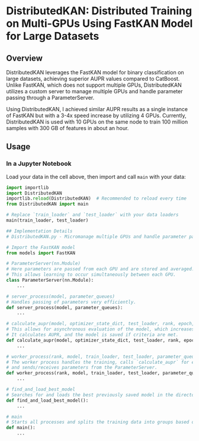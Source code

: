 # DistributedKAN: Distributed Training on Multi-GPUs Using FastKAN Model for Large Datasets

## Overview
DistributedKAN leverages the FastKAN model for binary classification on large datasets, achieving superior AUPR values compared to CatBoost. Unlike FastKAN, which does not support multiple GPUs, DistributedKAN utilizes a custom server to manage multiple GPUs and handle parameter passing through a ParameterServer.

Using DistributedKAN, I achieved similar AUPR results as a single instance of FastKAN but with a 3-4x speed increase by utilizing 4 GPUs. Currently, DistributedKAN is used with 10 GPUs on the same node to train 100 million samples with 300 GB of features in about an hour.

## Usage

### In a Jupyter Notebook
Load your data in the cell above, then import and call `main` with your data:

```python
import importlib
import DistributedKAN
importlib.reload(DistributedKAN)  # Recommended to reload every time
from DistributedKAN import main

# Replace `train_loader` and `test_loader` with your data loaders
main(train_loader, test_loader)

## Implementation Details
# DistributedKAN.py - Micromanage multiple GPUs and handle parameter passing through a ParameterServer

# Import the FastKAN model
from models import FastKAN  

# ParameterServer(nn.Module)
# Here parameters are passed from each GPU and are stored and averaged. 
# This allows learning to occur simultaneously between each GPU.
class ParameterServer(nn.Module):
    ...

# server_process(model, parameter_queues)
# Handles passing of parameters very efficiently.
def server_process(model, parameter_queues):
    ...

# calculate_aupr(model, optimizer_state_dict, test_loader, rank, epoch, avg_epoch_loss, epoch_start_time)
# This allows for asynchronous evaluation of the model, which increases the speed of training.
# It calculates AUPR, and the model is saved if criteria are met.
def calculate_aupr(model, optimizer_state_dict, test_loader, rank, epoch, avg_epoch_loss, epoch_start_time):
    ...

# worker_process(rank, model, train_loader, test_loader, parameter_queue, device)
# The worker process handles the training, calls `calculate_aupr` for evaluation,
# and sends/receives parameters from the ParameterServer.
def worker_process(rank, model, train_loader, test_loader, parameter_queue, device):
    ...

# find_and_load_best_model
# Searches for and loads the best previously saved model in the directory.
def find_and_load_best_model():
    ...

# main
# Starts all processes and splits the training data into groups based on the number of available GPUs.
def main():
    ...
